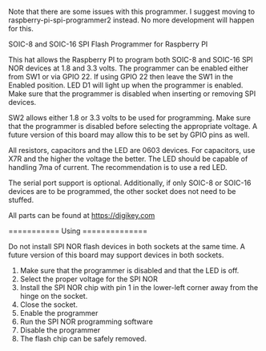 Note that there are some issues with this programmer. I suggest moving to
raspberry-pi-spi-programmer2 instead.  No more development will happen for
this.

SOIC-8 and SOIC-16 SPI Flash Programmer for Raspberry PI

This hat allows the Raspberry PI to program both SOIC-8 and SOIC-16 SPI
NOR devices at 1.8 and 3.3 volts.  The programmer can be enabled either
from SW1 or via GPIO 22. If using GPIO 22 then leave the SW1 in the
Enabled position. LED D1 will light up when the programmer is enabled.
Make sure that the programmer is disabled when inserting or removing
SPI devices.

SW2 allows either 1.8 or 3.3 volts to be used for programming. Make sure
that the programmer is disabled before selecting the appropriate voltage.
A future version of this board may allow this to be set by GPIO pins
as well.

All resistors, capacitors and the LED are 0603 devices.  For capacitors,
use X7R and the higher the voltage the better.  The LED should be capable
of handling 7ma of current.  The recommendation is to use a red LED.

The serial port support is optional.
Additionally, if only SOIC-8 or SOIC-16 devices are to be programmed, the
other socket does not need to be stuffed.

All parts can be found at https://digikey.com

=========== Using ==============

Do not install SPI NOR flash devices in both sockets at the same time.  A
future version of this board may support devices in both sockets.

1. Make sure that the programmer is disabled and that the LED is off.
2. Select the proper voltage for the SPI NOR
3. Install the SPI NOR chip with pin 1 in the lower-left corner away from
   the hinge on the socket.
4. Close the socket.
5. Enable the programmer
6. Run the SPI NOR programming software
7. Disable the programmer
8. The flash chip can be safely removed.
